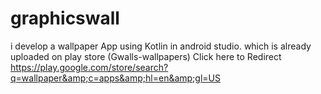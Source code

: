 # graphicswall
i develop a  wallpaper App using Kotlin in android studio. which is already uploaded on play store (Gwalls-wallpapers) Click here to Redirect https://play.google.com/store/search?q=wallpaper&amp;c=apps&amp;hl=en&amp;gl=US
